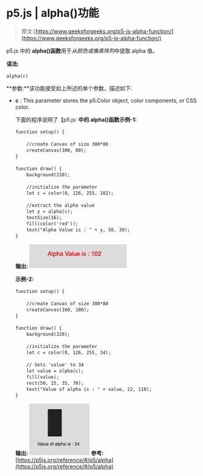 # p5.js | alpha()功能

> 原文:[https://www.geeksforgeeks.org/p5-js-alpha-function/](https://www.geeksforgeeks.org/p5-js-alpha-function/)

p5.js 中的 **alpha()函数**用于*从颜色或像素阵列*中提取 alpha 值。

**语法:**

```
alpha(c)

```

**参数:**该功能接受如上所述的单个参数，描述如下:

*   **c** : This parameter stores the p5.Color object, color components, or CSS color.

    下面的程序说明了【p5.js:
    **中的 **alpha()函数**示例-1:**

    ```
    function setup() {

        //create Canvas of size 300*80  
        createCanvas(300, 80);
    }

    function draw() {
        background(220);

        //initialize the parameter  
        let c = color(0, 126, 255, 102);

        //extract the alpha value
        let y = alpha(c);
        textSize(16);
        fill(color('red'));
        text("Alpha Value is : " + y, 50, 30);
    }
    ```

    **输出:**
    ![](img/4086cab34ebbb9798f4e0a72cad0a68b.png)

    **示例-2:**

    ```
    function setup() {

        //create Canvas of size 300*80  
        createCanvas(160, 180);
    }

    function draw() {
        background(220);

        //initialize the parameter  
        let c = color(0, 126, 255, 34);

        // Sets 'value' to 34
        let value = alpha(c);
        fill(value);
        rect(50, 15, 35, 70);
        text("Value of alpha is : " + value, 22, 110);
    }
    ```

    **输出:**
    ![](img/51bad9cfad0000f8a04b78617f4aacc8.png)
    **参考:**[https://p5js.org/reference/#/p5/alpha](https://p5js.org/reference/#/p5/alpha)